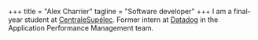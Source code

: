 +++
title = "Alex Charrier"
tagline = "Software developer"
+++
I am a final-year student at [CentraleSupélec](http://www.centralesupelec.fr/). Former intern at [Datadog](https://datadoghq.com) in the Application Performance Management team.
